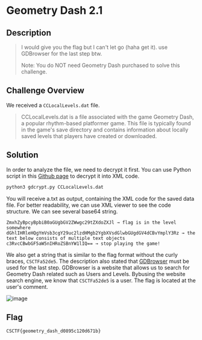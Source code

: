 # Geometry Dash 2.1
## Description
> I would give you the flag but I can't let go (haha get it). use GDBrowser for the last step btw.
> 
> Note: You do NOT need Geometry Dash purchased to solve this challenge.

## Challenge Overview
We received a `CCLocalLevels.dat` file. 
> CCLocalLevels.dat is a file associated with the game Geometry Dash, a popular rhythm-based platformer game. This file is typically found in the game's save directory and contains information about locally saved levels that players have created or downloaded.

## Solution
In order to analyze the file, we need to decrypt it first. You can use Python script in this <a href="https://gist.github.com/FaltoGH/b7563b425e10de41c56bf7af0dc4c864">Github page</a> to decrypt it into XML code.
```py
python3 gdcrypt.py CCLocalLevels.dat
```
You will receive a.txt as output, containing the XML code for the saved data file. For better readability, we can use XML viewer to see the code structure. We can see several base64 string.
```
ZmxhZyBpcyBpbiB0aGUgbGV2ZWwgc29tZXdoZXJl → flag is in the level somewhere
dGhlIHRleHQgYmVsb3cgY29uc2lzdHMgb2YgbXVsdGlwbGUgdGV4dCBvYmplY3Rz → the text below consists of multiple text objects
c3RvcCBwbGF5aW5nIHRoZSBnYW1lIQ== → stop playing the game!
```
We also get a string that is similar to the flag format without the curly braces, `CSCTFa52de5`. The description also stated that <a href="https://gdbrowser.com/search">GDBrowser</a> must be used for the last step. GDBrowser is a website that allows us to search for Geometry Dash related such as Users and Levels. Bybusing the website search engine, we know that `CSCTFa52de5` is a user. The flag is located at the user's comment.

![image](https://github.com/user-attachments/assets/37f83e4d-99bc-4d7a-a514-4c901e02fe6e)

## Flag 
```
CSCTF{geometry_dash_d0895c120d671b}
```
